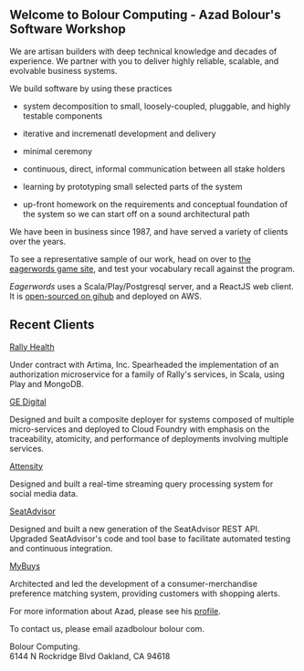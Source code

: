 ---
---

## Welcome to Bolour Computing - Azad Bolour's Software Workshop

We are artisan builders with deep technical knowledge and decades of experience.
We partner with you to deliver highly reliable, scalable, and evolvable business systems.

We build software by using these practices 

- system decomposition to small, loosely-coupled, pluggable, and highly testable components

- iterative and incremenatl development and delivery

- minimal ceremony 

- continuous, direct, informal communication between all stake holders

- learning by prototyping small selected parts of the system 

- up-front homework on the requirements and conceptual foundation of the system so we can start off on a sound architectural path

We have been in business since 1987, and have served a variety of clients over the years.

To see a representative sample of our work, head on over to 
[the eagerwords game site](https://eagerwords.com), and test your 
vocabulary recall against the program.

_Eagerwords_ uses a Scala/Play/Postgresql server, and a ReactJS web client.
It is [open-sourced on gihub](https://github.com/azadbolour/eagerwords.com) and
deployed on AWS.

## Recent Clients

[Rally Health](https://www.rallyhealth.com/)

Under contract with Artima, Inc. Spearheaded the implementation of an
authorization microservice for a family of Rally's services, in Scala, using
Play and MongoDB. 

[GE Digital](http://www.ge.com/digital/)

Designed and built a composite deployer for systems composed of multiple
micro-services and deployed to Cloud Foundry with emphasis on the traceability,
atomicity, and performance of deployments involving multiple services.

[Attensity](http://www.attensity.com/)
 
Designed and built a real-time streaming query
processing system for social media data.

[SeatAdvisor](href="https://www.seatadvisor.com)

Designed and built a new generation of the
SeatAdvisor REST API. Upgraded SeatAdvisor's code and tool base to facilitate
automated testing and continuous integration.

[MyBuys](http://www.mybuys.com/)

Architected and led the development of a consumer-merchandise
preference matching system, providing customers with shopping alerts.

For more information about Azad, please see his [profile](profile.md).

To contact us, please email azadbolour bolour com.

Bolour Computing.  
6144 N Rockridge Blvd
Oakland, CA 94618
